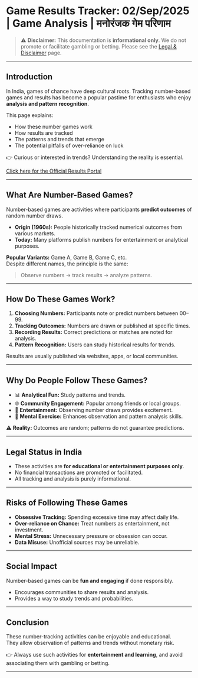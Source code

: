 # Game Results Tracker: 02/Sep/2025 | Game Analysis | मनोरंजक गेम परिणाम

> ⚠️ **Disclaimer:** This documentation is **informational only**. We do not promote or facilitate gambling or betting. Please see the [Legal & Disclaimer](legal-and-disclaimer.md) page.

---

## Introduction
In India, games of chance have deep cultural roots. Tracking number-based games and results has become a popular pastime for enthusiasts who enjoy **analysis and pattern recognition**.  

This page explains:
- How these number games work  
- How results are tracked  
- The patterns and trends that emerge  
- The potential pitfalls of over-reliance on luck  

👉 Curious or interested in trends? Understanding the reality is essential.

[Click here for the Official Results Portal](https://www.example.com/)

---

## What Are Number-Based Games?
Number-based games are activities where participants **predict outcomes** of random number draws.

- **Origin (1960s):** People historically tracked numerical outcomes from various markets.  
- **Today:** Many platforms publish numbers for entertainment or analytical purposes.  

**Popular Variants:** Game A, Game B, Game C, etc.  
Despite different names, the principle is the same:  
> Observe numbers → track results → analyze patterns.

---

## How Do These Games Work?
1. **Choosing Numbers:** Participants note or predict numbers between 00–99.  
2. **Tracking Outcomes:** Numbers are drawn or published at specific times.  
3. **Recording Results:** Correct predictions or matches are noted for analysis.  
4. **Pattern Recognition:** Users can study historical results for trends.

Results are usually published via websites, apps, or local communities.

---

## Why Do People Follow These Games?
- 📊 **Analytical Fun:** Study patterns and trends.  
- 🌐 **Community Engagement:** Popular among friends or local groups.  
- 📣 **Entertainment:** Observing number draws provides excitement.  
- 🧠 **Mental Exercise:** Enhances observation and pattern analysis skills.  

⚠️ **Reality:** Outcomes are random; patterns do not guarantee predictions.

---

## Legal Status in India
- These activities are **for educational or entertainment purposes only**.  
- No financial transactions are promoted or facilitated.  
- All tracking and analysis is purely informational.

---

## Risks of Following These Games
- **Obsessive Tracking:** Spending excessive time may affect daily life.  
- **Over-reliance on Chance:** Treat numbers as entertainment, not investment.  
- **Mental Stress:** Unnecessary pressure or obsession can occur.  
- **Data Misuse:** Unofficial sources may be unreliable.  

---

## Social Impact
Number-based games can be **fun and engaging** if done responsibly.  
- Encourages communities to share results and analysis.  
- Provides a way to study trends and probabilities.  

---

## Conclusion
These number-tracking activities can be enjoyable and educational.  
They allow observation of patterns and trends without monetary risk.  

👉 Always use such activities for **entertainment and learning**, and avoid associating them with gambling or betting.

---

